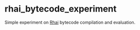 # rhai_bytecode_experiment
Simple experiment on [Rhai](https://rhai.rs) bytecode compilation and evaluation.
